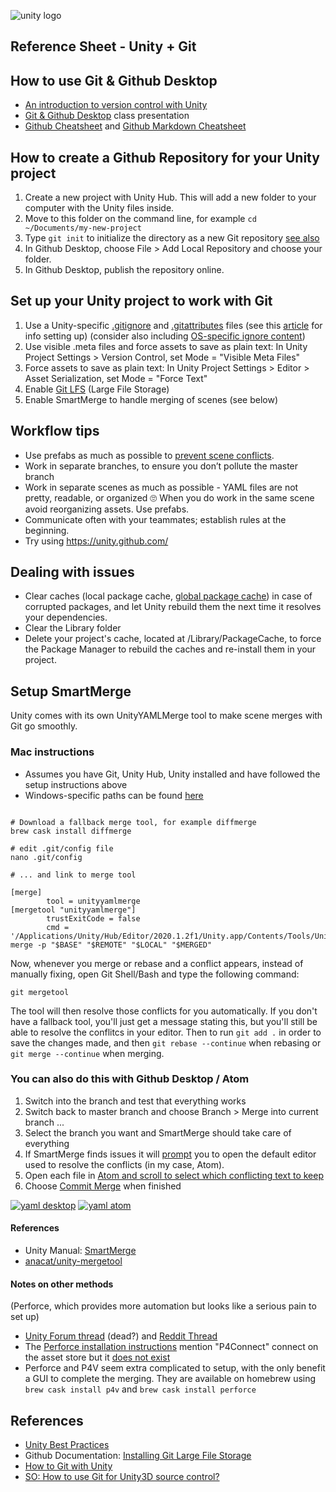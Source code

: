 

![unity logo](images/unity-logo-293w.png)

## Reference Sheet - Unity + Git




## How to use Git & Github Desktop

- [An introduction to version control with Unity](https://docs.google.com/presentation/d/1phoKp9d7BjhM0scs78rim6DtcUGoJAy4L31eDrR3zGE/edit#slide=id.g9b165dbc7b_0_0)
- [Git & Github Desktop](https://docs.google.com/presentation/d/1vtK6LoqwF4rQQZZy-ovuEgsYUwwMRXsqDVMOjAPSBt0/edit#slide=id.g9125938793_0_11) class presentation
- [Github Cheatsheet](https://github.github.com/training-kit/downloads/github-git-cheat-sheet.pdf) and [Github Markdown Cheatsheet](https://guides.github.com/pdfs/markdown-cheatsheet-online.pdf)



## How to create a Github Repository for your Unity project

1. Create a new project with Unity Hub. This will add a new folder to your computer with the Unity files inside.
1. Move to this folder on the command line, for example `cd ~/Documents/my-new-project`
1. Type `git init` to initialize the directory as a new Git repository [see also](https://docs.google.com/presentation/d/1vtK6LoqwF4rQQZZy-ovuEgsYUwwMRXsqDVMOjAPSBt0/edit#slide=id.ga9a9dc793f_0_0)
1. In Github Desktop, choose File > Add Local Repository and choose your folder.
1. In Github Desktop, publish the repository online.





## Set up your Unity project to work with Git

1. Use a Unity-specific [.gitignore](https://github.com/github/gitignore/blob/master/Unity.gitignore) and [.gitattributes](https://gist.github.com/FullStackForger/fe2b3da81e60337757fe82d74ebf7d7a) files (see this [article](https://thoughtbot.com/blog/how-to-git-with-unity) for info setting up) (consider also including [OS-specific ignore content](https://www.gitignore.io/api/unity,macos,windows))
1. Use visible .meta files and force assets to save as plain text: In Unity Project Settings > Version Control, set Mode = "Visible Meta Files"
1. Force assets to save as plain text: In Unity Project Settings > Editor > Asset Serialization, set Mode = "Force Text"
1. Enable [Git LFS](https://git-lfs.github.com/) (Large File Storage)
1. Enable SmartMerge to handle merging of scenes (see below)


## Workflow tips

- Use prefabs as much as possible to [prevent scene conflicts](https://medium.com/helloiconic/5-must-read-tips-to-use-git-with-unity-e8a308aa83a4).
- Work in separate branches, to ensure you don’t pollute the master branch
- Work in separate scenes as much as possible - YAML files are not pretty, readable, or organized 🙄 When you do work in the same scene avoid reorganizing assets. Use prefabs.
- Communicate often with your teammates; establish rules at the beginning.
- Try using https://unity.github.com/


## Dealing with issues
- Clear caches (local package cache, [global package cache](https://docs.unity3d.com/Manual/upm-cache.html)) in case of corrupted packages, and let Unity rebuild them the next time it resolves your dependencies.
- Clear the Library folder
- Delete your project's cache, located at <project path>/Library/PackageCache, to force the Package Manager to rebuild the caches and re-install them in your project.





## Setup SmartMerge

Unity comes with its own UnityYAMLMerge tool to make scene merges with Git go smoothly.

### Mac instructions

- Assumes you have Git, Unity Hub, Unity <version> installed and have followed the setup instructions above
- Windows-specific paths can be found [here](https://github.com/anacat/unity-mergetool)

```

# Download a fallback merge tool, for example diffmerge
brew cask install diffmerge

# edit .git/config file
nano .git/config

# ... and link to merge tool

[merge]
        tool = unityyamlmerge
[mergetool "unityyamlmerge"]
        trustExitCode = false
        cmd = '/Applications/Unity/Hub/Editor/2020.1.2f1/Unity.app/Contents/Tools/UnityYAMLMerge' merge -p "$BASE" "$REMOTE" "$LOCAL" "$MERGED"

```

Now, whenever you merge or rebase and a conflict appears, instead of manually fixing, open Git Shell/Bash and type the following command:
```
git mergetool
```
The tool will then resolve those conflicts for you automatically. If you don't have a fallback tool, you'll just get a message stating this, but you'll still be able to resolve the conflitcs in your editor. Then to run `git add .` in order to save the changes made, and then `git rebase --continue` when rebasing or `git merge --continue` when merging.


### You can also do this with Github Desktop / Atom

1. Switch into the branch and test that everything works
1. Switch back to master branch and choose Branch > Merge into current branch ...
1. Select the branch you want and SmartMerge should take care of everything
1. If SmartMerge finds issues it will [prompt](images/git-resolve-yaml-desktop.png) you to open the default editor used to resolve the conflicts (in my case, Atom).
1. Open each file in [Atom and scroll to select which conflicting text to keep]((images/git-resolve-yaml-atom.png))
1. Choose [Commit Merge](images/git-resolve-yaml-desktop.png) when finished

[![yaml desktop](images/git-resolve-yaml-desktop-400w.png)](images/git-resolve-yaml-desktop.png)
[![yaml atom](images/git-resolve-yaml-atom-400w.png)](images/git-resolve-yaml-atom.png)


#### References

- Unity Manual: [SmartMerge](https://docs.unity3d.com/Manual/SmartMerge.html)
- [anacat/unity-mergetool](https://github.com/anacat/unity-mergetool)



#### Notes on other methods

(Perforce, which provides more automation but looks like a serious pain to set up)

- [Unity Forum thread](https://forum.unity.com/threads/smart-merge-not-working.315903/) (dead?) and [Reddit Thread](https://www.reddit.com/r/Unity3D/comments/39bdq5/how_to_solve_scene_conflicts_with_unitys_smart/)
- The [Perforce installation instructions](https://www.perforce.com/video-tutorials/vcs/installing-and-configuring-p4connect-unity) mention "P4Connect" connect on the asset store
but it [does not exist](https://assetstore.unity.com/?q=P4Connect&orderBy=1)
- Perforce and P4V seem extra complicated to setup, with the only benefit a GUI to complete the merging. They are available on homebrew using `brew cask install p4v` and `brew cask install perforce`





## References

- [Unity Best Practices](https://github.com/jaayap/Unity_Best_Practices/blob/master/En/Versioning.md/#versioning--git--unity)
- Github Documentation: [Installing Git Large File Storage
](https://docs.github.com/en/free-pro-team@latest/github/managing-large-files/installing-git-large-file-storage)
- [How to Git with Unity](https://thoughtbot.com/blog/how-to-git-with-unity)
- [SO: How to use Git for Unity3D source control?](https://stackoverflow.com/questions/18225126/how-to-use-git-for-unity3d-source-control)
